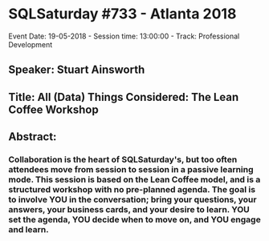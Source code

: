 # SQLSaturday #733 - Atlanta 2018
Event Date: 19-05-2018 - Session time: 13:00:00 - Track: Professional Development
## Speaker: Stuart Ainsworth
## Title: All (Data) Things Considered: The Lean Coffee Workshop
## Abstract:
### Collaboration is the heart of SQLSaturday's, but too often attendees move from session to session in a passive learning mode.  This session is based on the Lean Coffee model, and is a structured workshop with no pre-planned agenda.  The goal is to involve YOU in the conversation; bring your questions, your answers, your business cards, and your desire to learn.  YOU set the agenda, YOU decide when to move on, and YOU engage and learn.
